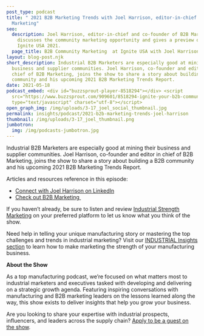 ```yaml
---
post_type: podcast
title: " 2021 B2B Marketing Trends with Joel Harrison, editor-in-chief of B2B
  Marketing"
seo:
  description: Joel Harrison, editor-in-chief and co-founder of B2B Marketing,
    discusses the community marketing opportunity and gives a preview of the B2B
    Ignite USA 2021.
  page_title: B2B Community Marketing  at Ignite USA with Joel Harrison
layout: blog-post.njk
short_description: Industrial B2B Marketers are especially good at mining their
  business and supplier communities. Joel Harrison, co-founder and editor in
  chief of B2B Marketing, joins the show to share a story about building a B2B
  community and his upcoming 2021 B2B Marketing Trends Report.
date: 2021-05-18
podcast_embed: <div id="buzzsprout-player-8518294"></div> <script
  src="https://www.buzzsprout.com/909601/8518294-ignite-your-b2b-community-marketing-and-join-us-at-ignite-usa-with-joel-harrison-editor-in-chief-of-b2b-marketing.js?container_id=buzzsprout-player-8518294&player=small"
  type="text/javascript" charset="utf-8"></script>
open_graph_img: /img/uploads/3-17_joel_social_thumbnail.jpg
permalink: insights/podcast/2021-b2b-marketing-trends-joel-harrison
thumbnail: /img/uploads/3-17_joel_thumbnail.png
jumbotron:
  img: /img/podcasts-jumbotron.jpg
---
```

Industrial B2B Marketers are especially good at mining their business and supplier communities. Joel Harrison, co-founder and editor in chief of B2B Marketing, joins the show to share a story about building a B2B community and his upcoming 2021 B2B Marketing Trends Report.

Articles and resources reference in this episode:

* [Connect with Joel Harrison on LinkedIn](https://www.linkedin.com/in/joelharrison)
* [Check out B2B Marketing ](https://www.b2bmarketing.net/)

If you haven’t already, be sure to listen and review [Industrial Strength Marketing](https://podcasts.apple.com/us/podcast/industrial-strength-marketing/id1525972127) on your preferred platform to let us know what you think of the show.

Need help in telling your unique manufacturing story or mastering the top challenges and trends in industrial marketing? Visit our [INDUSTRIAL Insights section](https://industrialstrengthmarketing.com/insights/) to learn how to make marketing the strength of your manufacturing business.

**About the Show**

As a top manufacturing podcast, we’re focused on what matters most to industrial marketers and executives tasked with developing and delivering on a strategic growth agenda. Featuring inspiring conversations with manufacturing and B2B marketing leaders on the lessons learned along the way, this show exists to deliver insights that help you grow your business.

Are you looking to share your expertise with industrial prospects, influencers, and leaders across the supply chain? [Apply to be a guest on the show](https://industrialstrengthmarketing.com/insights/guest-request/).